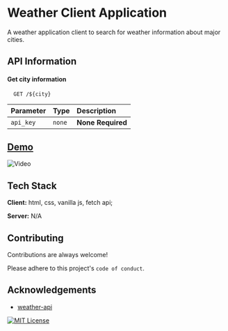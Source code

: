 # Weather Client Application

A weather application client to search for weather information about major cities.


## API Information

#### Get city information

```http
  GET /${city}
```

| Parameter | Type     | Description                |
| :-------- | :------- | :------------------------- |
| `api_key` | `none` | **None Required** |




## [Demo](https://morehwachege.github.io/refactored-spoon/)


![Video](./src/images/Document.gif)



## Tech Stack
**Client:** html, css, vanilla js, fetch api;

**Server:** N/A


## Contributing

Contributions are always welcome!

Please adhere to this project's `code of conduct`.


## Acknowledgements

 - [weather-api](https://github.com/robertoduessmann/weather-api)


[![MIT License](https://img.shields.io/badge/License-MIT-green.svg)](https://choosealicense.com/licenses/mit/)